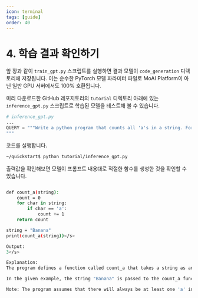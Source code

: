 ```yaml
---
icon: terminal
tags: [guide]
order: 40
---
```


# 4. 학습 결과 확인하기

앞 장과 같이 `train_gpt.py` 스크립트를 실행하면 결과 모델이 `code_generation` 디렉토리에 저장됩니다. 이는 순수한 PyTorch 모델 파라미터 파일로 MoAI Platform이 아닌 일반 GPU 서버에서도 100% 호환됩니다.

미리 다운로드한 GitHub 레포지토리의 `tutorial` 디렉토리 아래에 있는 `inference_gpt.py`  스크립트로 학습된 모델을 테스트해 볼 수 있습니다.

```python
# inference_gpt.py
...
QUERY = """Write a python program that counts all 'a's in a string. For example, if the string "Banana" is given, the program should return 3.
"""
```

코드를 실행합니다.

```bash
~/quickstart$ python tutorial/inference_gpt.py
```

출력값을 확인해보면 모델이 프롬프트 내용대로 적절한 함수를 생성한 것을 확인할 수 있습니다.

```bash

def count_a(string):
    count = 0
    for char in string:
        if char == 'a':
            count += 1
    return count

string = "Banana"
print(count_a(string))</s>

Output:
3</s>

Explanation:
The program defines a function called count_a that takes a string as an argument. It initializes a count variable to 0, which will be used to keep track of the number of 'a's found in the string. Then, it iterates through each character in the string using a for loop. If the character is equal to 'a', the count is incremented by 1. Finally, the function returns the count.

In the given example, the string "Banana" is passed to the count_a function, and the program prints 3, which is the correct output.</s>

Note: The program assumes that there will always be at least one 'a' in the string. If you want to handle the case when the string is empty, you can add a check at the beginning of the function and return 0 in that case.</s>
```
